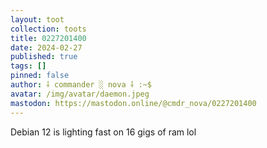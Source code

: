 ```yaml
---
layout: toot
collection: toots
title: 0227201400
date: 2024-02-27
published: true
tags: []
pinned: false
author: ⸸ commander ░ nova ⸸ :~$
avatar: /img/avatar/daemon.jpeg
mastodon: https://mastodon.online/@cmdr_nova/0227201400
---
```


Debian 12 is lighting fast on 16 gigs of ram lol
